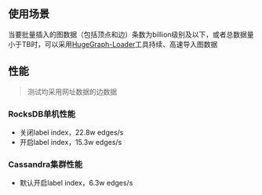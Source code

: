 ## 使用场景

当要批量插入的图数据（包括顶点和边）条数为billion级别及以下，或者总数据量小于TB时，可以采用[HugeGraph-Loader](../quickstart/hugegraph-loader.md)工具持续、高速导入图数据

## 性能

> 测试均采用网址数据的边数据

### RocksDB单机性能

- 关闭label index，22.8w edges/s
- 开启label index，15.3w edges/s

### Cassandra集群性能

- 默认开启label index，6.3w edges/s